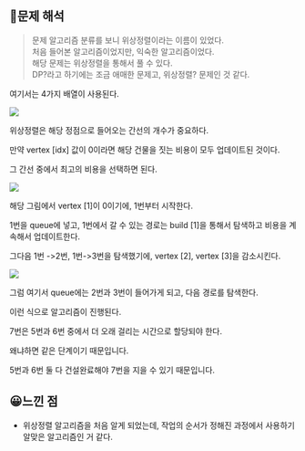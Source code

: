 ## 🔎문제 해석

> 문제 알고리즘 분류를 보니 위상정렬이라는 이름이 있었다.  
> 처음 들어본 알고리즘이었지만, 익숙한 알고리즘이었다.  
> 해당 문제는 위상정렬을 통해서 풀 수 있다.  
> DP?라고 하기에는 조금 애매한 문제고, 위상정렬? 문제인 것 같다.

여기서는 4가지 배열이 사용된다.

![](https://blog.kakaocdn.net/dn/belksw/btsdHO6NFZu/iW6KuEEVLnAdUIki1prpGk/img.png)

위상정렬은 해당 정점으로 들어오는 간선의 개수가 중요하다.

만약 vertex \[idx\] 값이 0이라면 해당 건물을 짓는 비용이 모두 업데이트된 것이다.

그 간선 중에서 최고의 비용을 선택하면 된다.

![](https://blog.kakaocdn.net/dn/ctFjbp/btsdGQxfrfw/GLdg87UdECo5n7yDMFS7W0/img.png)

해당 그림에서 vertex \[1\]이 0이기에, 1번부터 시작한다.

1번을 queue에 넣고, 1번에서 갈 수 있는 경로는 build \[1\]을 통해서 탐색하고 비용을 계속해서 업데이트한다.

그다음 1번 ->2번, 1번->3번을 탐색했기에, vertex \[2\], vertex \[3\]을 감소시킨다.

![](https://blog.kakaocdn.net/dn/dniJ57/btsdFfqQ1nV/cWHLFcwKjvIyFEQvL6BUJ1/img.png)

그럼 여기서 queue에는 2번과 3번이 들어가게 되고, 다음 경로를 탐색한다.

이런 식으로 알고리즘이 진행된다.

7번은 5번과 6번 중에서 더 오래 걸리는 시간으로 할당되야 한다.

왜냐하면 같은 단계이기 때문입니다.

5번과 6번 둘 다 건설완료해야 7번을 지을 수 있기 때문입니다.


## 😀느낀 점​
-   위상정렬 알고리즘을 처음 알게 되었는데, 작업의 순서가 정해진 과정에서 사용하기 알맞은 알고리즘인 거 같다.

